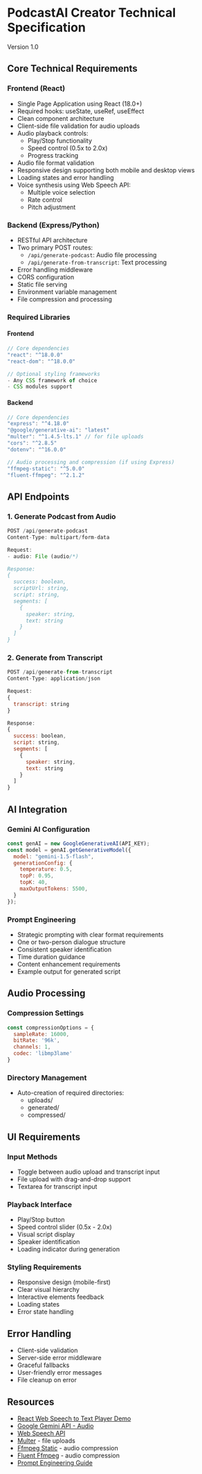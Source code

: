 # PodcastAI Creator Technical Specification
Version 1.0

## Core Technical Requirements

### Frontend (React)
- Single Page Application using React (18.0+)
- Required hooks: useState, useRef, useEffect
- Clean component architecture
- Client-side file validation for audio uploads
- Audio playback controls:
  - Play/Stop functionality
  - Speed control (0.5x to 2.0x)
  - Progress tracking
- Audio file format validation
- Responsive design supporting both mobile and desktop views
- Loading states and error handling
- Voice synthesis using Web Speech API:
  - Multiple voice selection
  - Rate control
  - Pitch adjustment

### Backend (Express/Python)
- RESTful API architecture
- Two primary POST routes:
  - `/api/generate-podcast`: Audio file processing
  - `/api/generate-from-transcript`: Text processing
- Error handling middleware
- CORS configuration
- Static file serving
- Environment variable management
- File compression and processing

### Required Libraries

#### Frontend
```javascript
// Core dependencies
"react": "^18.0.0"
"react-dom": "^18.0.0"

// Optional styling frameworks
- Any CSS framework of choice
- CSS modules support
```

#### Backend
```javascript
// Core dependencies
"express": "^4.18.0"
"@google/generative-ai": "latest"
"multer": "^1.4.5-lts.1" // for file uploads
"cors": "^2.8.5"
"dotenv": "^16.0.0"

// Audio processing and compression (if using Express)
"ffmpeg-static": "^5.0.0"
"fluent-ffmpeg": "^2.1.2"
```

## API Endpoints

### 1. Generate Podcast from Audio
```javascript
POST /api/generate-podcast
Content-Type: multipart/form-data

Request:
- audio: File (audio/*)

Response:
{
  success: boolean,
  scriptUrl: string,
  script: string,
  segments: [
    {
      speaker: string,
      text: string
    }
  ]
}
```

### 2. Generate from Transcript
```javascript
POST /api/generate-from-transcript
Content-Type: application/json

Request:
{
  transcript: string
}

Response:
{
  success: boolean,
  script: string,
  segments: [
    {
      speaker: string,
      text: string
    }
  ]
}
```

## AI Integration

### Gemini AI Configuration
```javascript
const genAI = new GoogleGenerativeAI(API_KEY);
const model = genAI.getGenerativeModel({
  model: "gemini-1.5-flash",
  generationConfig: {
    temperature: 0.5,
    topP: 0.95,
    topK: 40,
    maxOutputTokens: 5500,
  }
});
```

### Prompt Engineering
- Strategic prompting with clear format requirements
- One or two-person dialogue structure
- Consistent speaker identification
- Time duration guidance
- Content enhancement requirements
- Example output for generated script

## Audio Processing

### Compression Settings
```javascript
const compressionOptions = {
  sampleRate: 16000,
  bitRate: '96k',
  channels: 1,
  codec: 'libmp3lame'
}
```

### Directory Management
- Auto-creation of required directories:
  - uploads/
  - generated/
  - compressed/

## UI Requirements

### Input Methods
- Toggle between audio upload and transcript input
- File upload with drag-and-drop support
- Textarea for transcript input

### Playback Interface
- Play/Stop button
- Speed control slider (0.5x - 2.0x)
- Visual script display
- Speaker identification
- Loading indicator during generation

### Styling Requirements
- Responsive design (mobile-first)
- Clear visual hierarchy
- Interactive elements feedback
- Loading states
- Error state handling

## Error Handling
- Client-side validation
- Server-side error middleware
- Graceful fallbacks
- User-friendly error messages
- File cleanup on error

## Resources
- [React Web Speech to Text Player Demo](https://github.com/jdrichards-pursuit/text-to-speech-demo-react)
- [Google Gemini API - Audio ](https://ai.google.dev/gemini-api/docs/audio?lang=node)
- [Web Speech API](https://developer.mozilla.org/en-US/docs/Web/API/Web_Speech_API)
- [Multer](https://github.com/expressjs/multer) - file uploads
- [Ffmpeg Static](https://www.npmjs.com/package/ffmpeg-static) - audio compression
- [Fluent Ffmpeg](https://www.npmjs.com/package/fluent-ffmpeg) - audio compression
- [Prompt Engineering Guide](https://www.promptingguide.ai/)
